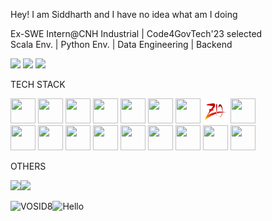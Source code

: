 Hey! I am Siddharth and I have no idea what am I doing <br>

Ex-SWE Intern@CNH Industrial | Code4GovTech'23 selected <br>
Scala Env. | Python Env. | Data Engineering | Backend 


[<img src="https://img.shields.io/badge/Instagram-E4405F?style=for-the-badge&logo=instagram&logoColor=white" />](https://www.instagram.com/siddharth_banga/)
[<img src="https://img.shields.io/badge/LinkedIn-0077B5?style=for-the-badge&logo=linkedin&logoColor=white" />](https://www.linkedin.com/in/siddharth-banga/)
[<img src="https://img.shields.io/badge/website-000000?style=for-the-badge&logo=About.me&logoColor=white" />](https://portfolio.visionofsid.com/)

TECH STACK

<a ><img src="https://www.svgrepo.com/show/452228/html-5.svg" width="40" height="40"/></a>
<a><img src="https://www.svgrepo.com/show/373535/css.svg" width="40" height="40"/></a>
<a ><img src="https://www.svgrepo.com/show/354139/opencv.svg" width="40" height="40"/>
<a><img src="https://w7.pngwing.com/pngs/219/411/png-transparent-docker-logo-kubernetes-microservices-cloud-computing-dockers-logo-text-logo-cloud-computing-thumbnail.png" width="40" height="40"/>
<a ><img src="https://www.svgrepo.com/show/354313/scala.svg" width="40" height="40"/>
<a ><img src="https://avatars.githubusercontent.com/u/5809764?s=200&v=4" width="40" height="40"/>
<a ><img src="https://banner2.cleanpng.com/20180816/fya/kisspng-apache-spark-hadoop-yarn-big-data-apache-hadoop-ap-data-science-ermlab-software-5b7647aebd6c85.9047258115344782547759.jpg" width="40" height="40"/>
<a ><img src="https://raw.githubusercontent.com/lunatech-labs/lunatech-blog/production/media/2022-04-05-bootiful-zio/background.png" width="40" height="40"/>
<a ><img src="https://logowik.com/content/uploads/images/hadoop7135.jpg" width="40" height="40"/>
<br/>
<a ><img src="https://www.svgrepo.com/show/373484/c3.svg" width="40" height="40"/></a>
<a ><img src="https://www.svgrepo.com/show/353614/c-plusplus.svg" width="40" height="40"/></a>
<a ><img src="https://www.svgrepo.com/show/452091/python.svg" width="40" height="40"/>
<a ><img src="https://www.svgrepo.com/show/354127/numpy.svg" width="40" height="40"/>
<a ><img src="https://www.svgrepo.com/show/439233/mysql.svg" width="40" height="40"/>
<a ><img src="https://pbs.twimg.com/profile_images/525406577080037377/HqN22PuY_400x400.png" width="40" height="40"/>
<a ><img src="https://miro.medium.com/v2/resize:fit:500/1*v3AGyLVTLMF_D1DG9UWz1w.png" width="40" height="40"/>
<a ><img src="https://i.ytimg.com/an/ziq7FUKpCS8/16381790721617529386_mq.jpg?v=62cce788" width="40" height="40"/>
<a ><img src="https://www.logolynx.com/images/logolynx/3f/3f1504ee77702612650e8b7cce5d22a1.jpeg" width="40" height="40"/>


OTHERS 

<img src="https://img.shields.io/badge/Adobe%20Illustrator-FF9A00?style=for-the-badge&logo=adobe%20illustrator&logoColor=white" /><img src="https://img.shields.io/badge/Canva-%2300C4CC.svg?&style=for-the-badge&logo=Canva&logoColor=white" />


<p><img align="left" src="https://github-readme-stats.vercel.app/api/top-langs?username=VOSID8&show_icons=true&locale=en&layout=compact" alt="VOSID8" /></p>

![Hello](https://user-images.githubusercontent.com/91724657/199535159-24baabdf-2957-4a11-b5b9-8372e65d871f.png)


<!--
**VOSID8/VOSID8** is a ✨ _special_ ✨ repository because its `README.md` (this file) appears on your GitHub profile.
<img src="https://img.shields.io/badge/LinkedIn-0077B5?style=for-the-badge&logo=linkedin&logoColor=white" />
<img src="https://img.shields.io/badge/LinkedIn-0077B5?style=for-the-badge&logo=linkedin&logoColor=white" />
Here are some ideas to get you started:

- 🔭 I’m currently working on ...
- 🌱 I’m currently learning ...
- 👯 I’m looking to collaborate on ...
- 🤔 I’m looking for help with ...
- 💬 Ask me about ...
- 📫 How to reach me: ...
- 😄 Pronouns: ...
- ⚡ Fun fact: ...
-->
